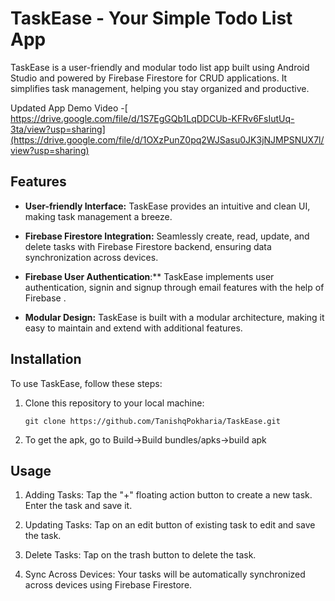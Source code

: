 # TaskEase - Your Simple Todo List App

TaskEase is a user-friendly and modular todo list app built using Android Studio and powered by Firebase Firestore for CRUD applications. It simplifies task management, helping you stay organized and productive.


Updated App Demo Video -[ https://drive.google.com/file/d/1S7EgGQb1LqDDCUb-KFRv6FsIutUq-3ta/view?usp=sharing](https://drive.google.com/file/d/1OXzPunZ0pq2WJSasu0JK3jNJMPSNUX7l/view?usp=sharing)



## Features

- **User-friendly Interface:** TaskEase provides an intuitive and clean UI, making task management a breeze.

- **Firebase Firestore Integration:** Seamlessly create, read, update, and delete tasks with Firebase Firestore backend, ensuring data synchronization across devices.

- **Firebase User Authentication**:** TaskEase implements user authentication, signin and signup through email features with the help of Firebase .

- **Modular Design:** TaskEase is built with a modular architecture, making it easy to maintain and extend with additional features.


## Installation

To use TaskEase, follow these steps:

1. Clone this repository to your local machine:

   ```shell
   git clone https://github.com/TanishqPokharia/TaskEase.git

2. To get the apk, go to Build->Build bundles/apks->build apk

## Usage

1. Adding Tasks: Tap the "+" floating action button to create a new task. Enter the task and save it.

2. Updating Tasks: Tap on an edit button of existing task to edit and save the task.

3. Delete Tasks: Tap on the trash button to delete the task.

4. Sync Across Devices: Your tasks will be automatically synchronized across devices using Firebase Firestore.
